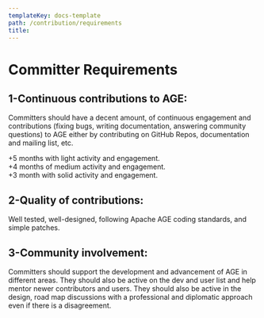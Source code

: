 ```yaml
---
templateKey: docs-template
path: /contribution/requirements
title:
---
```


<div class="Requirements">

# Committer Requirements

## 1-Continuous contributions to AGE:

Committers should have a decent amount, of continuous engagement and contributions (fixing bugs, writing documentation, answering community questions) to AGE either by contributing on GitHub Repos, documentation and mailing list, etc.

+5 months with light activity and engagement.\
+4 months of medium activity and engagement.\
+3 month with solid activity and engagement.


## 2-Quality of contributions:

Well tested, well-designed, following Apache AGE coding standards, and simple patches.

  
## 3-Community involvement:

Committers should support the development and advancement of AGE in different areas. They should also be active on the dev and user list and help mentor newer contributors and users. They should also be active in the design, road map discussions with a professional and diplomatic approach even if there is a disagreement.

</div>
